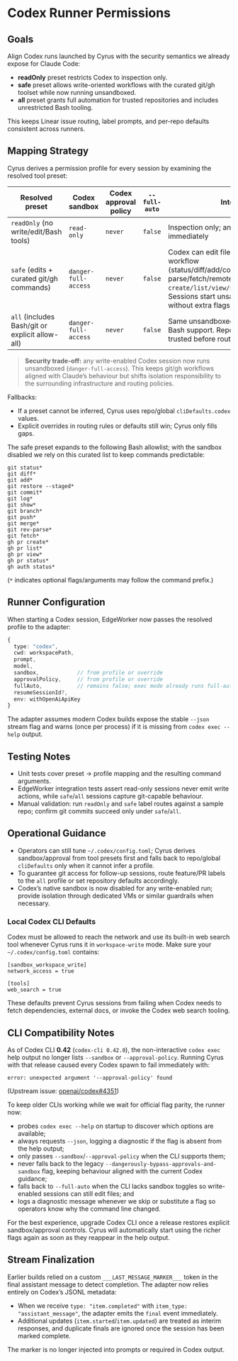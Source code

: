 # Codex Runner Permissions

## Goals

Align Codex runs launched by Cyrus with the security semantics we already expose for Claude Code:

- **readOnly** preset restricts Codex to inspection only.
- **safe** preset allows write-oriented workflows with the curated git/gh toolset while now running unsandboxed.
- **all** preset grants full automation for trusted repositories and includes unrestricted Bash tooling.

This keeps Linear issue routing, label prompts, and per-repo defaults consistent across runners.

## Mapping Strategy

Cyrus derives a permission profile for every session by examining the resolved tool preset:

| Resolved preset | Codex sandbox | Codex approval policy | `--full-auto` | Intended behaviour |
|-----------------|---------------|------------------------|----------------|--------------------|
| `readOnly` (no write/edit/Bash tools) | `read-only` | `never` | `false` | Inspection only; any write or network request fails immediately |
| `safe` (edits + curated git/gh commands) | `danger-full-access` | `never` | `false` | Codex can edit files and run the approved git/gh workflow (status/diff/add/commit/push/merge/log/show/rev-parse/fetch/remote + `gh pr create/list/view/status`, `gh auth status`). Sessions start unsandboxed so git/gh works without extra flags; approvals remain disabled. |
| `all` (includes Bash/git or explicit allow-all) | `danger-full-access` | `never` | `false` | Same unsandboxed baseline but with unrestricted Bash support. Repositories must be explicitly trusted before routing to this preset. |

> **Security trade-off:** any write-enabled Codex session now runs unsandboxed (`danger-full-access`). This keeps git/gh workflows aligned with Claude’s behaviour but shifts isolation responsibility to the surrounding infrastructure and routing policies.

Fallbacks:

- If a preset cannot be inferred, Cyrus uses repo/global `cliDefaults.codex` values.
- Explicit overrides in routing rules or defaults still win; Cyrus only fills gaps.

The safe preset expands to the following Bash allowlist; with the sandbox disabled we rely on this curated list to keep commands predictable:

```
git status*
git diff*
git add*
git restore --staged*
git commit*
git log*
git show*
git branch*
git push*
git merge*
git rev-parse*
git fetch*
gh pr create*
gh pr list*
gh pr view*
gh pr status*
gh auth status*
```

(`*` indicates optional flags/arguments may follow the command prefix.)

## Runner Configuration

When starting a Codex session, EdgeWorker now passes the resolved profile to the adapter:

```ts
{
  type: "codex",
  cwd: workspacePath,
  prompt,
  model,
  sandbox,            // from profile or override
  approvalPolicy,     // from profile or override
  fullAuto,           // remains false; exec mode already runs full-auto
  resumeSessionId?,
  env: withOpenAiApiKey
}
```

The adapter assumes modern Codex builds expose the stable `--json` stream flag and warns (once per process) if it is missing from `codex exec --help` output.

## Testing Notes

- Unit tests cover preset → profile mapping and the resulting command arguments.
- EdgeWorker integration tests assert read-only sessions never emit write actions, while `safe`/`all` sessions capture git-capable behaviour.
- Manual validation: run `readOnly` and `safe` label routes against a sample repo; confirm git commits succeed only under `safe`/`all`.

## Operational Guidance

- Operators can still tune `~/.codex/config.toml`; Cyrus derives sandbox/approval from tool presets first and falls back to repo/global `cliDefaults` only when it cannot infer a profile.
- To guarantee git access for follow-up sessions, route feature/PR labels to the `all` profile or set repository defaults accordingly.
- Codex’s native sandbox is now disabled for any write-enabled run; provide isolation through dedicated VMs or similar guardrails when necessary.

### Local Codex CLI Defaults

Codex must be allowed to reach the network and use its built-in web search tool whenever Cyrus runs it in `workspace-write` mode. Make sure your `~/.codex/config.toml` contains:

```
[sandbox_workspace_write]
network_access = true

[tools]
web_search = true
```

These defaults prevent Cyrus sessions from failing when Codex needs to fetch dependencies, external docs, or invoke the Codex web search tooling.

## CLI Compatibility Notes

As of Codex CLI **0.42** (`codex-cli 0.42.0`), the non-interactive `codex exec` help output no longer lists `--sandbox` or `--approval-policy`. Running Cyrus with that release caused every Codex spawn to fail immediately with:

```
error: unexpected argument '--approval-policy' found
```

(Upstream issue: [openai/codex#4351](https://github.com/openai/codex/issues/4351))

To keep older CLIs working while we wait for official flag parity, the runner now:

- probes `codex exec --help` on startup to discover which options are available;
- always requests `--json`, logging a diagnostic if the flag is absent from the help output;
- only passes `--sandbox`/`--approval-policy` when the CLI supports them;
- never falls back to the legacy `--dangerously-bypass-approvals-and-sandbox` flag, keeping behaviour aligned with the current Codex guidance;
- falls back to `--full-auto` when the CLI lacks sandbox toggles so write-enabled sessions can still edit files; and
- logs a diagnostic message whenever we skip or substitute a flag so operators know why the command line changed.

For the best experience, upgrade Codex CLI once a release restores explicit sandbox/approval controls. Cyrus will automatically start using the richer flags again as soon as they reappear in the help output.

## Stream Finalization

Earlier builds relied on a custom `___LAST_MESSAGE_MARKER___` token in the final assistant message to detect completion. The adapter now relies entirely on Codex’s JSONL metadata:

- When we receive `type: "item.completed"` with `item_type: "assistant_message"`, the adapter emits the `final` event immediately.
- Additional updates (`item.started`/`item.updated`) are treated as interim responses, and duplicate finals are ignored once the session has been marked complete.

The marker is no longer injected into prompts or required in Codex output.
